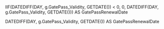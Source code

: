 IIF(DATEDIFF(DAY, g.GatePass_Validity, GETDATE()) < 0, 0, DATEDIFF(DAY, g.GatePass_Validity, GETDATE())) AS GatePassRenewalDate

 
 
 
 DATEDIFF(DAY, g.GatePass_Validity, GETDATE()) AS GatePassRenewalDate
